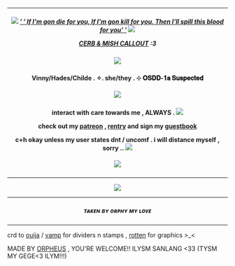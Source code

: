 ***
<h5 align="center">
  
<img src="https://cdn.discordapp.com/emojis/1148420707009691738.gif?size=96&quality=lossless"/>  [' ' If I'm gon die for you, If I'm gon kill for you, Then I'll spill this blood for you' '](https://open.spotify.com/track/5W3Mi5lW7CIr3eTj1cc69p?si=5094d96e239646a4) <img src="https://cdn.discordapp.com/emojis/1148420707009691738.gif?size=96&quality=lossless"/>

[CERB & MISH CALLOUT](https://docs.google.com/document/d/1z4ZlR_uJhfT6QAgw-iDPfitZJCogg3m4H8ldjWhYBFU/edit?usp=sharing) :3
<h5 align="center">
<img src="https://64.media.tumblr.com/4cb467adf5421494a6c4929f7a6db8fd/166344cc9954bba2-e0/s540x810/727da5780341da9e1ec4a751d5960f55ac0604d6.gifv"/>
</h5>  

<h4 align="center">
Vinny/Hades/Childe . ✧. she/they . ⊹
𝐎𝐒𝐃𝐃-𝟏𝐚 𝐒𝐮𝐬𝐩𝐞𝐜𝐭𝐞𝐝 
</h4> 
<h5 align="center">
<img src="https://64.media.tumblr.com/2db1c4724171de1b3195cc2e7d7e7c9a/33e45473835a4979-86/s540x810/18d53ac14c1e1f4cec0505019c0b53de6c878f32.gifv"/>
</h5>  
<h4 align="center">

interact with care towards me , ALWAYS . <img src="https://64.media.tumblr.com/72ce3df652cb02da74f606171b6c9d40/df9993671d388a92-c9/s75x75_c1/aed97fbd1064eb3886ab3f78249c8ebb23da7533.gifv"/>

check out my [patreon](https://patreon.com/villyth) , [rentry](https://rentry.co/Keqingxuan) and sign my [guestbook](https://villyth.123guestbook.com/)

c+h okay unless my user states dnt / uncomf . i will distance myself , sorry .. <img src="https://vermillion.drr.ac/assets/images/gallery01/0323be38.gif?v=7ca7602c"/>
</h4> 

<h5 align="center">
<img src="https://64.media.tumblr.com/0ca2d1bad2af8e71e9ca15fc2e70576f/48b4b7ede78c0375-2f/s540x810/c613c4d00f76d10736dbaa81741baa654c5a4ff1.gifv"/>
</h5>  

***

<p align ="center">
<img src="https://ouija.crd.co/assets/images/gallery12/9f207742.gif?v=b7df7a50"/>
</h5>  
</p>

***
<h5 align="center">
ᴛᴀᴋᴇɴ ʙʏ ᴏʀᴘʜʏ ᴍʏ ʟᴏᴠᴇ
</h5>

***

crd to [ouija](https://ouija.crd.co/#) / [vamp](https://rentry.co/vamptism) for dividers n stamps , [rotten](https://www.tumblr.com/rottenparasite/search/ada) for graphics >_<

MADE BY [ORPHEUS](https://github.com/Ovrpheus) , YOU'RE WELCOME!! ILYSM SANLANG <33 (TYSM MY GEGE<3 ILYM!!!)
